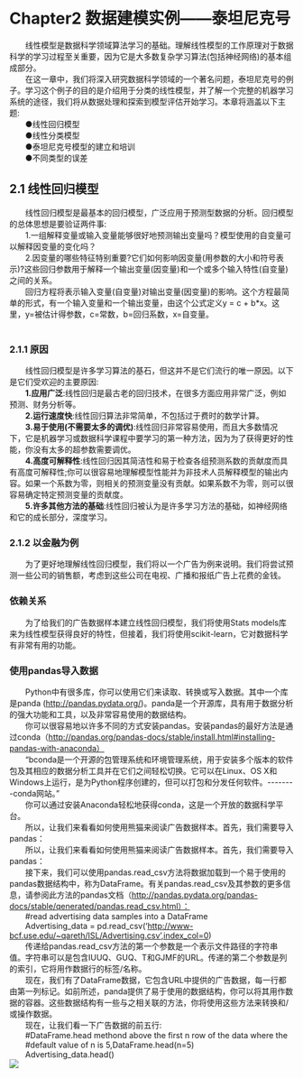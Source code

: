 # Chapter2  数据建模实例——泰坦尼克号
&emsp;&emsp;线性模型是数据科学领域算法学习的基础。理解线性模型的工作原理对于数据科学的学习过程至关重要，因为它是大多数复杂学习算法(包括神经网络)的基本组成部分。<br>
&emsp;&emsp;在这一章中，我们将深入研究数据科学领域的一个著名问题，泰坦尼克号的例子。学习这个例子的目的是介绍用于分类的线性模型，并了解一个完整的机器学习系统的途径，我们将从数据处理和探索到模型评估开始学习。本章将涵盖以下主题:<br>
&emsp;&emsp;●线性回归模型<br>
&emsp;&emsp;●线性分类模型<br>
&emsp;&emsp;●泰坦尼克号模型的建立和培训<br>
&emsp;&emsp;●不同类型的误差<br>
## 2.1 线性回归模型
&emsp;&emsp;线性回归模型是最基本的回归模型，广泛应用于预测型数据的分析。回归模型的总体思想是要验证两件事:<br>
&emsp;&emsp;1.一组解释变量或输入变量能够很好地预测输出变量吗？模型使用的自变量可以解释因变量的变化吗？<br>
&emsp;&emsp;2.因变量的哪些特征特别重要?它们如何影响因变量(用参数的大小和符号表示)?这些回归参数用于解释一个输出变量(因变量)和一个或多个输入特性(自变量)之间的关系。<br>
&emsp;&emsp;回归方程将表示输入变量(自变量)对输出变量(因变量)的影响。这个方程最简单的形式，有一个输入变量和一个输出变量，由这个公式定义y = c + b*x。这里，y=被估计得参数，c=常数，b=回归系数，x=自变量。<br>
&emsp;&emsp;<br>
### 2.1.1 原因
&emsp;&emsp;线性回归模型是许多学习算法的基石，但这并不是它们流行的唯一原因。以下是它们受欢迎的主要原因:<br>
&emsp;&emsp;**1.应用广泛**:线性回归是最古老的回归技术，在很多方面应用非常广泛，例如预测、财务分析等。<br>
&emsp;&emsp;**2.运行速度快**:线性回归算法非常简单，不包括过于费时的数学计算。<br>
&emsp;&emsp;**3.易于使用(不需要太多的调优)**:线性回归非常容易使用，而且大多数情况下，它是机器学习或数据科学课程中要学习的第一种方法，因为为了获得更好的性能，你没有太多的超参数需要调优。<br>
&emsp;&emsp;**4.高度可解释性**:线性回归因其简洁性和易于检查各组预测系数的贡献度而具有高度可解释性;你可以很容易地理解模型性能并为非技术人员解释模型的输出内容。如果一个系数为零，则相关的预测变量没有贡献。如果系数不为零，则可以很容易确定特定预测变量的贡献度。<br>
&emsp;&emsp;**5.许多其他方法的基础**:线性回归被认为是许多学习方法的基础，如神经网络和它的成长部分，深度学习。<br>
### 2.1.2 以金融为例
&emsp;&emsp;为了更好地理解线性回归模型，我们将以一个广告为例来说明。我们将尝试预测一些公司的销售额，考虑到这些公司在电视、广播和报纸广告上花费的金钱。<br>
### 依赖关系
&emsp;&emsp;为了给我们的广告数据样本建立线性回归模型，我们将使用Stats models库来为线性模型获得良好的特性，但接着，我们将使用scikit-learn，它对数据科学有非常有用的功能。<br>
### 使用pandas导入数据
&emsp;&emsp;Python中有很多库，你可以使用它们来读取、转换或写入数据。其中一个库是panda (http://pandas.pydata.org/)。panda是一个开源库，具有用于数据分析的强大功能和工具，以及非常容易使用的数据结构。<br>
&emsp;&emsp;你可以很容易地以许多不同的方式安装pandas。安装pandas的最好方法是通过conda（http://pandas.org/pandas-docs/stable/install.html#installing-pandas-with-anaconda）<br>
&emsp;&emsp;“bconda是一个开源的包管理系统和环境管理系统，用于安装多个版本的软件包及其相应的数据分析工具并在它们之间轻松切换。它可以在Linux、OS X和Windows上运行，是为Python程序创建的，但可以打包和分发任何软件。--------conda网站。”<br>
&emsp;&emsp;你可以通过安装Anaconda轻松地获得conda，这是一个开放的数据科学平台。<br>
&emsp;&emsp;所以，让我们来看看如何使用熊猫来阅读广告数据样本。首先，我们需要导入pandas：<br>
&emsp;&emsp;所以，让我们来看看如何使用熊猫来阅读广告数据样本。首先，我们需要导入pandas：<br>
&emsp;&emsp;接下来，我们可以使用pandas.read_csv方法将数据加载到一个易于使用的pandas数据结构中，称为DataFrame。有关pandas.read_csv及其参数的更多信息，请参阅此方法的pandas文档（http://pandas.pydata.org/pandas-docs/stable/qenerated/pandas.read_csv.html）：<br>
&emsp;&emsp;#read advertising data samples into a DataFrame<br>
&emsp;&emsp;Advertising_data = pd.read_csv(‘http://www-bcf.use.edu/~qareth/ISL/Advertising.csv’,index_col=0)<br>
&emsp;&emsp;传递给pandas.read_csv方法的第一个参数是一个表示文件路径的字符串值。字符串可以是包含IUUQ、GUQ、T和GJMF的URL。传递的第二个参数是列的索引，它将用作数据行的标签/名称。<br>
&emsp;&emsp;现在，我们有了DataFrame数据，它包含URL中提供的广告数据，每一行都由第一列标记。如前所述，panda提供了易于使用的数据结构，你可以将其用作数据的容器。这些数据结构有一些与之相关联的方法，你将使用这些方法来转换和/或操作数据。<br>
&emsp;&emsp;现在，让我们看一下广告数据的前五行:<br>
&emsp;&emsp;#DataFrame.head methond above the first n row of the data where the<br>
&emsp;&emsp;#default value of n is 5,DataFrame.head(n=5)<br>
&emsp;&emsp;Advertising_data.head()<br>
![](https://github.com/yanjiusheng2018/dlt/blob/master/src/content/Chapter02/chapter02_image/1.png)
&emsp;&emsp;<br>
&emsp;&emsp;<br>
&emsp;&emsp;<br>
&emsp;&emsp;<br>
&emsp;&emsp;<br>
